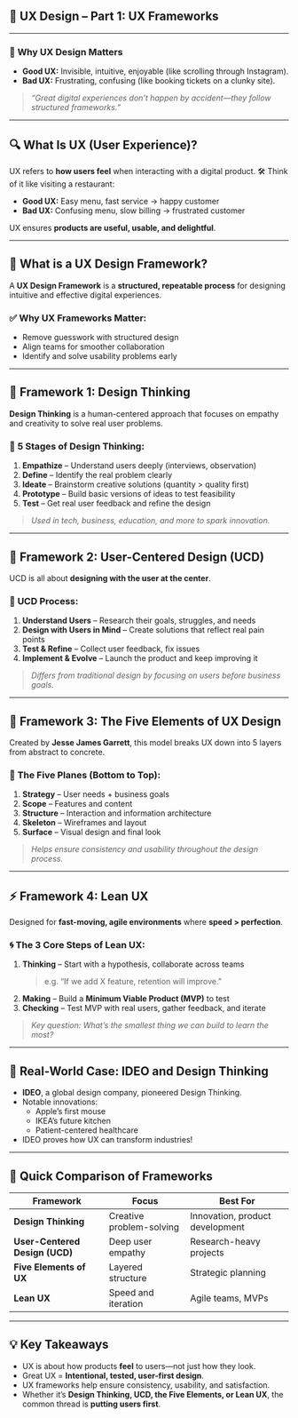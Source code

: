 ## 🧠 **UX Design – Part 1: UX Frameworks**

---

### 🎯 **Why UX Design Matters**

- **Good UX:** Invisible, intuitive, enjoyable (like scrolling through Instagram).
- **Bad UX:** Frustrating, confusing (like booking tickets on a clunky site).

> _“Great digital experiences don’t happen by accident—they follow structured frameworks.”_

---

## 🔍 **What Is UX (User Experience)?**

UX refers to **how users feel** when interacting with a digital product.
🛠 Think of it like visiting a restaurant:
- **Good UX:** Easy menu, fast service → happy customer
- **Bad UX:** Confusing menu, slow billing → frustrated customer

UX ensures **products are useful, usable, and delightful**.

---

## 🧱 **What is a UX Design Framework?**

A **UX Design Framework** is a **structured, repeatable process** for designing intuitive and effective digital experiences.

### ✅ **Why UX Frameworks Matter:**

- Remove guesswork with structured design
- Align teams for smoother collaboration
- Identify and solve usability problems early

---

## 🚀 **Framework 1: Design Thinking**

**Design Thinking** is a human-centered approach that focuses on empathy and creativity to solve real user problems.

### 🔄 **5 Stages of Design Thinking:**

1. **Empathize** – Understand users deeply (interviews, observation)
2. **Define** – Identify the real problem clearly
3. **Ideate** – Brainstorm creative solutions (quantity > quality first)
4. **Prototype** – Build basic versions of ideas to test feasibility
5. **Test** – Get real user feedback and refine the design

> _Used in tech, business, education, and more to spark innovation._

---

## 👥 **Framework 2: User-Centered Design (UCD)**

UCD is all about **designing with the user at the center**.

### 🔁 **UCD Process:**

1. **Understand Users** – Research their goals, struggles, and needs
2. **Design with Users in Mind** – Create solutions that reflect real pain points
3. **Test & Refine** – Collect user feedback, fix issues
4. **Implement & Evolve** – Launch the product and keep improving it

> _Differs from traditional design by focusing on users before business goals._

---

## 🧩 **Framework 3: The Five Elements of UX Design**

Created by **Jesse James Garrett**, this model breaks UX down into 5 layers from abstract to concrete.

### 🧱 **The Five Planes (Bottom to Top):**

1. **Strategy** – User needs + business goals
2. **Scope** – Features and content
3. **Structure** – Interaction and information architecture
4. **Skeleton** – Wireframes and layout
5. **Surface** – Visual design and final look

> _Helps ensure consistency and usability throughout the design process._

---

## ⚡ **Framework 4: Lean UX**

Designed for **fast-moving, agile environments** where **speed > perfection**.

### 🌀 **The 3 Core Steps of Lean UX:**

1. **Thinking** – Start with a hypothesis, collaborate across teams
    > e.g. “If we add X feature, retention will improve.”
2. **Making** – Build a **Minimum Viable Product (MVP)** to test
3. **Checking** – Test MVP with real users, gather feedback, and iterate

> _Key question: What’s the smallest thing we can build to learn the most?_

---

## 🌟 **Real-World Case: IDEO and Design Thinking**

- **IDEO**, a global design company, pioneered Design Thinking.
- Notable innovations:
    - Apple’s first mouse
    - IKEA’s future kitchen
    - Patient-centered healthcare
- IDEO proves how UX can transform industries!

---

## 🧭 **Quick Comparison of Frameworks**

|Framework|Focus|Best For|
|---|---|---|
|**Design Thinking**|Creative problem-solving|Innovation, product development|
|**User-Centered Design (UCD)**|Deep user empathy|Research-heavy projects|
|**Five Elements of UX**|Layered structure|Strategic planning|
|**Lean UX**|Speed and iteration|Agile teams, MVPs|

---

## 💡 **Key Takeaways**

- UX is about how products **feel** to users—not just how they look.
- Great UX = **Intentional, tested, user-first design**.
- UX frameworks help ensure consistency, usability, and satisfaction.
- Whether it’s **Design Thinking, UCD, the Five Elements, or Lean UX**, the common thread is **putting users first**.